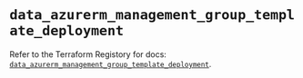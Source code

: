 # `data_azurerm_management_group_template_deployment`

Refer to the Terraform Registory for docs: [`data_azurerm_management_group_template_deployment`](https://www.terraform.io/docs/providers/azurerm/d/management_group_template_deployment).
